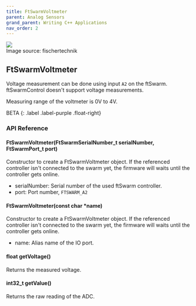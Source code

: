 ```yaml
---
title: FtSwarmVoltmeter
parent: Analog Sensors
grand_parent: Writing C++ Applications
nav_order: 2
---
```


<div class="ftimgdetail"> <img src="../../../assets/img/analog/voltmeter.png"><div>Image source: fischertechnik</div></div>

## FtSwarmVoltmeter

Voltage measurement can be done using input `A2` on the ftSwarm. ftSwarmControl doesn't support voltage measurements.

Measuring range of the voltmeter is 0V to 4V.

BETA
{: .label .label-purple .float-right}
### API Reference

#### FtSwarmVoltmeter(FtSwarmSerialNumber_t serialNumber, FtSwarmPort_t port)

Constructor to create a FtSwarmVoltmeter object. If the referenced controller isn't connected to the swarm yet, the firmware will waits until the controller gets online.

- serialNumber: Serial number of the used ftSwarm controller.
- port: Port number, `FTSWARM_A2`

#### FtSwarmVoltmeter(const char *name)

Constructor to create a FtSwarmVoltmeter object. If the referenced controller isn't connected to the swarm yet, the firmware will waits until the controller gets online.

- name: Alias name of the IO port.

####  float getVoltage()

Returns the measured voltage.

#### int32_t getValue()

Returns the raw reading of the ADC.
